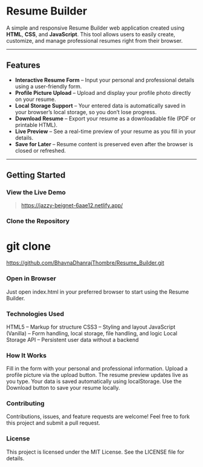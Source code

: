 #  Resume Builder

A simple and responsive Resume Builder web application created using **HTML**, **CSS**, and **JavaScript**. This tool allows users to easily create, customize, and manage professional resumes right from their browser.

---

##  Features

-  **Interactive Resume Form** – Input your personal and professional details using a user-friendly form.
-  **Profile Picture Upload** – Upload and display your profile photo directly on your resume.
-  **Local Storage Support** – Your entered data is automatically saved in your browser’s local storage, so you don’t lose progress.
-  **Download Resume** – Export your resume as a downloadable file (PDF or printable HTML).
-  **Live Preview** – See a real-time preview of your resume as you fill in your details.
-  **Save for Later** – Resume content is preserved even after the browser is closed or refreshed.

---

##  Getting Started

### View the Live Demo

> https://jazzy-beignet-6aae12.netlify.app/

###  Clone the Repository


# git clone  
https://github.com/BhavnaDhanrajThombre/Resume_Builder.git


### Open in Browser
Just open index.html in your preferred browser to start using the Resume Builder.

### Technologies Used

HTML5 – Markup for structure
CSS3 – Styling and layout
JavaScript (Vanilla) – Form handling, local storage, file handling, and logic
Local Storage API – Persistent user data without a backend

### How It Works

Fill in the form with your personal and professional information.
Upload a profile picture via the upload button.
The resume preview updates live as you type.
Your data is saved automatically using localStorage.
Use the Download button to save your resume locally.

### Contributing
Contributions, issues, and feature requests are welcome!
Feel free to fork this project and submit a pull request.

### License
This project is licensed under the MIT License. See the LICENSE file for details.


